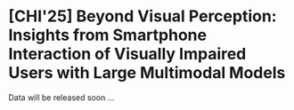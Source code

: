# [CHI'25] Beyond Visual Perception: Insights from Smartphone Interaction of Visually Impaired Users with Large Multimodal Models
Data will be released soon ...
